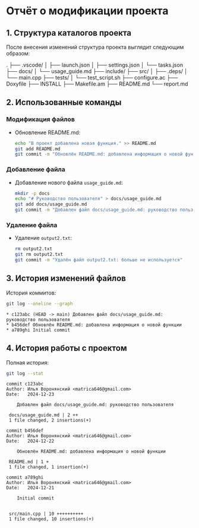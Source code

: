 # Отчёт о модификации проекта

## 1. Структура каталогов проекта

После внесения изменений структура проекта выглядит следующим образом:

.
├── .vscode/
│   ├── launch.json
│   ├── settings.json
│   └── tasks.json
├── docs/
│   └── usage_guide.md
├── include/
├── src/
│   ├── .deps/
│   └── main.cpp
├── tests/
│   └── test_script.sh
├── configure.ac
├── Doxyfile
├── INSTALL
├── Makefile.am
├── README.md
└── report.md


## 2. Использованные команды

### Модификация файлов
- Обновление README.md:
  ```bash
  echo "В проект добавлена новая функция." >> README.md
  git add README.md
  git commit -m "Обновлён README.md: добавлена информация о новой функции"
  ```

### Добавление файла
- Добавление нового файла `usage_guide.md`:
  ```bash
  mkdir -p docs
  echo "# Руководство пользователя" > docs/usage_guide.md
  git add docs/usage_guide.md
  git commit -m "Добавлен файл docs/usage_guide.md: руководство пользователя"
  ```

### Удаление файла
- Удаление `output2.txt`:
  ```bash
  rm output2.txt
  git rm output2.txt
  git commit -m "Удалён файл output2.txt: больше не используется"
  ```

## 3. История изменений файлов

История коммитов:
```bash
git log --oneline --graph
```
```plaintext
* c123abc (HEAD -> main) Добавлен файл docs/usage_guide.md: руководство пользователя
* b456def Обновлён README.md: добавлена информация о новой функции
* a789ghi Initial commit
```

## 4. История работы с проектом

Полная история:
```bash
git log --stat
```
```plaintext
commit c123abc
Author: Илья Воронянский <matrica646@gmail.com>
Date:   2024-12-23

    Добавлен файл docs/usage_guide.md: руководство пользователя

 docs/usage_guide.md | 2 ++
 1 file changed, 2 insertions(+)

commit b456def
Author: Илья Воронянский <matrica646@gmail.com>
Date:   2024-12-22

    Обновлён README.md: добавлена информация о новой функции

 README.md | 1 +
 1 file changed, 1 insertion(+)

commit a789ghi
Author: Илья Воронянский <matrica646@gmail.com>
Date:   2024-12-21

    Initial commit


 src/main.cpp | 10 ++++++++++
 1 file changed, 10 insertions(+)
```


